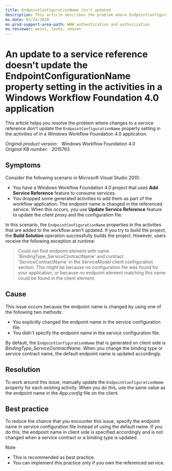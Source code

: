 ```yaml
---
title: EndpointConfigurationName isn't updated
description: This article describes the problem where EndpointConfigurationName properties in the activities that are added to the workflow aren't updated when you use Update Service Reference feature to update the client proxy and the configuration file.
ms.date: 03/24/2020
ms.prod-support-area-path: WWW authentication and authorization
ms.reviewer: weixi, lezha, smason
---
```

# An update to a service reference doesn't update the EndpointConfigurationName property setting in the activities in a Windows Workflow Foundation 4.0 application

This article helps you resolve the problem where changes to a service reference don't update the `EndpointConfigurationName` property setting in the activities of in a Windows Workflow Foundation 4.0 application.

_Original product version:_ &nbsp; Windows Workflow Foundation 4.0  
_Original KB number:_ &nbsp; 2015763

## Symptoms

Consider the following scenario in Microsoft Visual Studio 2010:

- You have a Windows Workflow Foundation 4.0 project that uses **Add Service Reference** feature to consume services.
- You dropped some generated activities to add them as part of the workflow application. The endpoint name is changed in the referenced service. When this occurs, you use **Update Service Reference** feature to update the client proxy and the configuration file.

In this scenario, the `EndpointConfigurationName` properties in the activities that are added to the workflow aren't updated. If you try to build the project, the **Build Solution** operation successfully builds the project. However, users receive the following exception at runtime:

> Could not find endpoint element with name 'BindingType_ServiceContractName' and contract 'ServiceContractName' in the ServiceModel client configuration section. This might be because no configuration file was found for your application, or because no endpoint element matching this name could be found in the client element.

## Cause

This issue occurs because the endpoint name is changed by using one of the following two methods:

- You explicitly changed the endpoint name in the service configuration file.
- You didn't specify the endpoint name in the service configuration file.

By default, the `EndpointConfigurationName` that is generated on client side is *BindingType_ServiceContractName*. When you change the binding type or service contract name, the default endpoint name is updated accordingly.

## Resolution

To work around this issue, manually update the `EndpointConfigurationName` property for each existing activity. When you do this, use the same value as the endpoint name in the *App.config* file on the client.

## Best practice

To reduce the chance that you encounter this issue, specify the endpoint name in service configuration file instead of using the default name. If you do this, the endpoint name in client side is specified accordingly and is not changed when a service contract or a binding type is updated.

> [!NOTE]
>
> - This is recommended as best practice.
> - You can implement this practice only if you own the referenced service.
